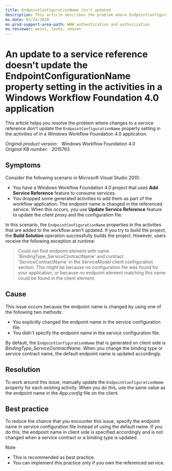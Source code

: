 ```yaml
---
title: EndpointConfigurationName isn't updated
description: This article describes the problem where EndpointConfigurationName properties in the activities that are added to the workflow aren't updated when you use Update Service Reference feature to update the client proxy and the configuration file.
ms.date: 03/24/2020
ms.prod-support-area-path: WWW authentication and authorization
ms.reviewer: weixi, lezha, smason
---
```

# An update to a service reference doesn't update the EndpointConfigurationName property setting in the activities in a Windows Workflow Foundation 4.0 application

This article helps you resolve the problem where changes to a service reference don't update the `EndpointConfigurationName` property setting in the activities of in a Windows Workflow Foundation 4.0 application.

_Original product version:_ &nbsp; Windows Workflow Foundation 4.0  
_Original KB number:_ &nbsp; 2015763

## Symptoms

Consider the following scenario in Microsoft Visual Studio 2010:

- You have a Windows Workflow Foundation 4.0 project that uses **Add Service Reference** feature to consume services.
- You dropped some generated activities to add them as part of the workflow application. The endpoint name is changed in the referenced service. When this occurs, you use **Update Service Reference** feature to update the client proxy and the configuration file.

In this scenario, the `EndpointConfigurationName` properties in the activities that are added to the workflow aren't updated. If you try to build the project, the **Build Solution** operation successfully builds the project. However, users receive the following exception at runtime:

> Could not find endpoint element with name 'BindingType_ServiceContractName' and contract 'ServiceContractName' in the ServiceModel client configuration section. This might be because no configuration file was found for your application, or because no endpoint element matching this name could be found in the client element.

## Cause

This issue occurs because the endpoint name is changed by using one of the following two methods:

- You explicitly changed the endpoint name in the service configuration file.
- You didn't specify the endpoint name in the service configuration file.

By default, the `EndpointConfigurationName` that is generated on client side is *BindingType_ServiceContractName*. When you change the binding type or service contract name, the default endpoint name is updated accordingly.

## Resolution

To work around this issue, manually update the `EndpointConfigurationName` property for each existing activity. When you do this, use the same value as the endpoint name in the *App.config* file on the client.

## Best practice

To reduce the chance that you encounter this issue, specify the endpoint name in service configuration file instead of using the default name. If you do this, the endpoint name in client side is specified accordingly and is not changed when a service contract or a binding type is updated.

> [!NOTE]
>
> - This is recommended as best practice.
> - You can implement this practice only if you own the referenced service.
